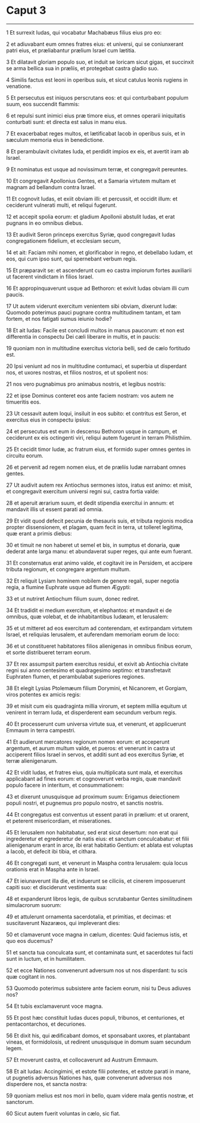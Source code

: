 # Caput 3

***

1 Et surrexit Iudas, qui vocabatur Machabæus filius eius pro eo:

2 et adiuvabant eum omnes fratres eius: et universi, qui se coniunxerant patri eius, et præliabantur prælium Israel cum lætitia.

3 Et dilatavit gloriam populo suo, et induit se loricam sicut gigas, et succinxit se arma bellica sua in præliis, et protegebat castra gladio suo.

4 Similis factus est leoni in operibus suis, et sicut catulus leonis rugiens in venatione.

5 Et persecutus est iniquos perscrutans eos: et qui conturbabant populum suum, eos succendit flammis:

6 et repulsi sunt inimici eius præ timore eius, et omnes operarii iniquitatis conturbati sunt: et directa est salus in manu eius.

7 Et exacerbabat reges multos, et lætificabat Iacob in operibus suis, et in sæculum memoria eius in benedictione.

8 Et perambulavit civitates Iuda, et perdidit impios ex eis, et avertit iram ab Israel.

9 Et nominatus est usque ad novissimum terræ, et congregavit pereuntes.

10 Et congregavit Apollonius Gentes, et a Samaria virtutem multam et magnam ad bellandum contra Israel.

11 Et cognovit Iudas, et exiit obviam illi: et percussit, et occidit illum: et ceciderunt vulnerati multi, et reliqui fugerunt.

12 et accepit spolia eorum: et gladium Apollonii abstulit Iudas, et erat pugnans in eo omnibus diebus.

13 Et audivit Seron princeps exercitus Syriæ, quod congregavit Iudas congregationem fidelium, et ecclesiam secum,

14 et ait: Faciam mihi nomen, et glorificabor in regno, et debellabo Iudam, et eos, qui cum ipso sunt, qui spernebant verbum regis.

15 Et præparavit se: et ascenderunt cum eo castra impiorum fortes auxiliarii ut facerent vindictam in filios Israel.

16 Et appropinquaverunt usque ad Bethoron: et exivit Iudas obviam illi cum paucis.

17 Ut autem viderunt exercitum venientem sibi obviam, dixerunt Iudæ: Quomodo poterimus pauci pugnare contra multitudinem tantam, et tam fortem, et nos fatigati sumus ieiunio hodie?

18 Et ait Iudas: Facile est concludi multos in manus paucorum: et non est differentia in conspectu Dei cæli liberare in multis, et in paucis:

19 quoniam non in multitudine exercitus victoria belli, sed de cælo fortitudo est.

20 Ipsi veniunt ad nos in multitudine contumaci, et superbia ut disperdant nos, et uxores nostras, et filios nostros, et ut spolient nos:

21 nos vero pugnabimus pro animabus nostris, et legibus nostris:

22 et ipse Dominus conteret eos ante faciem nostram: vos autem ne timueritis eos.

23 Ut cessavit autem loqui, insiluit in eos subito: et contritus est Seron, et exercitus eius in conspectu ipsius:

24 et persecutus est eum in descensu Bethoron usque in campum, et ceciderunt ex eis octingenti viri, reliqui autem fugerunt in terram Philisthiim.

25 Et cecidit timor Iudæ, ac fratrum eius, et formido super omnes gentes in circuitu eorum.

26 et pervenit ad regem nomen eius, et de præliis Iudæ narrabant omnes gentes.

27 Ut audivit autem rex Antiochus sermones istos, iratus est animo: et misit, et congregavit exercitum universi regni sui, castra fortia valde:

28 et aperuit ærarium suum, et dedit stipendia exercitui in annum: et mandavit illis ut essent parati ad omnia.

29 Et vidit quod defecit pecunia de thesauris suis, et tributa regionis modica propter dissensionem, et plagam, quam fecit in terra, ut tolleret legitima, quæ erant a primis diebus:

30 et timuit ne non haberet ut semel et bis, in sumptus et donaria, quæ dederat ante larga manu: et abundaverat super reges, qui ante eum fuerant.

31 Et consternatus erat animo valde, et cogitavit ire in Persidem, et accipere tributa regionum, et congregare argentum multum.

32 Et reliquit Lysiam hominem nobilem de genere regali, super negotia regia, a flumine Euphrate usque ad flumen Ægypti:

33 et ut nutriret Antiochum filium suum, donec rediret.

34 Et tradidit ei medium exercitum, et elephantos: et mandavit ei de omnibus, quæ volebat, et de inhabitantibus Iudæam, et Ierusalem:

35 et ut mitteret ad eos exercitum ad conterendam, et extirpandam virtutem Israel, et reliquias Ierusalem, et auferendam memoriam eorum de loco:

36 et ut constitueret habitatores filios alienigenas in omnibus finibus eorum, et sorte distribueret terram eorum.

37 Et rex assumpsit partem exercitus residui, et exivit ab Antiochia civitate regni sui anno centesimo et quadragesimo septimo: et transfretavit Euphraten flumen, et perambulabat superiores regiones.

38 Et elegit Lysias Ptolemæum filium Dorymini, et Nicanorem, et Gorgiam, viros potentes ex amicis regis:

39 et misit cum eis quadraginta millia virorum, et septem millia equitum ut venirent in terram Iuda, et disperderent eam secundum verbum regis.

40 Et processerunt cum universa virtute sua, et venerunt, et applicuerunt Emmaum in terra campestri.

41 Et audierunt mercatores regionum nomen eorum: et acceperunt argentum, et aurum multum valde, et pueros: et venerunt in castra ut acciperent filios Israel in servos, et additi sunt ad eos exercitus Syriæ, et terræ alienigenarum.

42 Et vidit Iudas, et fratres eius, quia multiplicata sunt mala, et exercitus applicabant ad fines eorum: et cognoverunt verba regis, quæ mandavit populo facere in interitum, et consummationem:

43 et dixerunt unusquisque ad proximum suum: Erigamus deiectionem populi nostri, et pugnemus pro populo nostro, et sanctis nostris.

44 Et congregatus est conventus ut essent parati in prælium: et ut orarent, et peterent misericordiam, et miserationes.

45 Et Ierusalem non habitabatur, sed erat sicut desertum: non erat qui ingrederetur et egrederetur de natis eius: et sanctum conculcabatur: et filii alienigenarum erant in arce, ibi erat habitatio Gentium: et ablata est voluptas a Iacob, et defecit ibi tibia, et cithara.

46 Et congregati sunt, et venerunt in Maspha contra Ierusalem: quia locus orationis erat in Maspha ante in Israel.

47 Et ieiunaverunt illa die, et induerunt se ciliciis, et cinerem imposuerunt capiti suo: et disciderunt vestimenta sua:

48 et expanderunt libros legis, de quibus scrutabantur Gentes similitudinem simulacrorum suorum:

49 et attulerunt ornamenta sacerdotalia, et primitias, et decimas: et suscitaverunt Nazaræos, qui impleverant dies:

50 et clamaverunt voce magna in cælum, dicentes: Quid faciemus istis, et quo eos ducemus?

51 et sancta tua conculcata sunt, et contaminata sunt, et sacerdotes tui facti sunt in luctum, et in humilitatem.

52 et ecce Nationes convenerunt adversum nos ut nos disperdant: tu scis quæ cogitant in nos.

53 Quomodo poterimus subsistere ante faciem eorum, nisi tu Deus adiuves nos?

54 Et tubis exclamaverunt voce magna.

55 Et post hæc constituit Iudas duces populi, tribunos, et centuriones, et pentacontarchos, et decuriones.

56 Et dixit his, qui ædificabant domos, et sponsabant uxores, et plantabant vineas, et formidolosis, ut redirent unusquisque in domum suam secundum legem.

57 Et moverunt castra, et collocaverunt ad Austrum Emmaum.

58 Et ait Iudas: Accingimini, et estote filii potentes, et estote parati in mane, ut pugnetis adversus Nationes has, quæ convenerunt adversus nos disperdere nos, et sancta nostra:

59 quoniam melius est nos mori in bello, quam videre mala gentis nostræ, et sanctorum.

60 Sicut autem fuerit voluntas in cælo, sic fiat.


